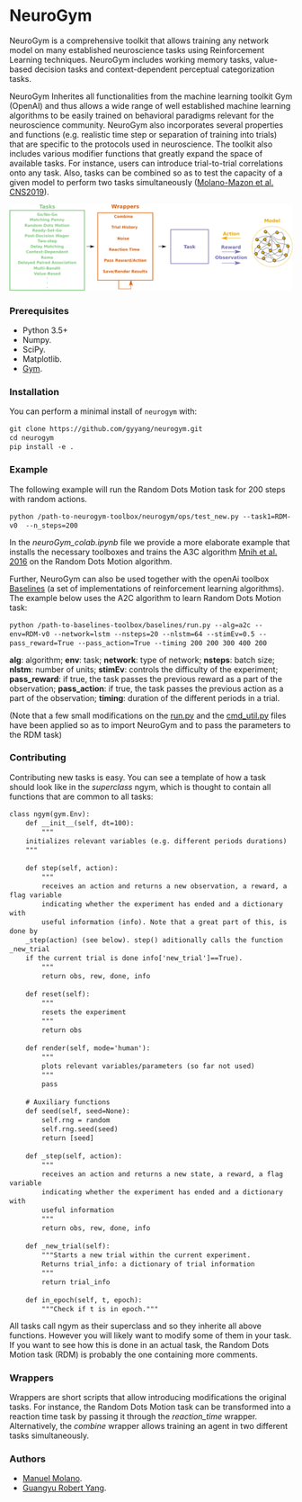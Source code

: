 # NeuroGym

NeuroGym is a comprehensive toolkit that allows training any network model on many established neuroscience tasks using Reinforcement Learning techniques. NeuroGym includes working memory tasks, value-based decision tasks and context-dependent perceptual categorization tasks. 

NeuroGym Inherites all functionalities from the machine learning toolkit Gym (OpenAI) and thus allows a wide range of well established machine learning algorithms to be easily trained on behavioral paradigms relevant for the neuroscience community. NeuroGym also incorporates several properties and functions (e.g. realistic time step or separation of training into trials) that are specific to the protocols used in neuroscience.
The toolkit also includes various modifier functions that greatly expand the space of available tasks. For instance, users can introduce trial-to-trial correlations onto any task. Also, tasks can be combined so as to test the capacity of a given model to perform two tasks simultaneously ([Molano-Mazon et al. CNS2019](https://www.cnsorg.org/cns-2019)). 

![alt tag](figures/pipeline.png)

### Prerequisites

* Python 3.5+
* Numpy.
* SciPy.
* Matplotlib.
* [Gym](https://gym.openai.com/).

### Installation

You can perform a minimal install of ``neurogym`` with:

    git clone https://github.com/gyyang/neurogym.git
    cd neurogym
    pip install -e .

### Example

The following example will run the Random Dots Motion task for 200 steps with random actions.

```
python /path-to-neurogym-toolbox/neurogym/ops/test_new.py --task1=RDM-v0  --n_steps=200 
```

In the *neuroGym_colab.ipynb* file we provide a more elaborate example that installs the necessary toolboxes and trains the A3C algorithm [Mnih et al. 2016](https://arxiv.org/abs/1602.01783) on the Random Dots Motion algorithm.

Further, NeuroGym can also be used together with the openAi toolbox [Baselines](https://github.com/openai/baselines) (a set of implementations of reinforcement learning algorithms). The example below uses the A2C algorithm to learn Random Dots Motion task:

```
python /path-to-baselines-toolbox/baselines/run.py --alg=a2c --env=RDM-v0 --network=lstm --nsteps=20 --nlstm=64 --stimEv=0.5 --pass_reward=True --pass_action=True --timing 200 200 300 400 200
```

**alg**: algorithm; **env**: task; **network**: type of network; **nsteps**: batch size; **nlstm**: number of units; **stimEv**: controls the difficulty of the experiment; **pass_reward**: if true, the task passes the previous reward as a part of the observation;  **pass_action**: if true, the task passes the previous action as a part of the observation; **timing**: duration of the different periods in a trial.

(Note that a few small modifications on the [run.py](https://github.com/openai/baselines/blob/master/baselines/run.py) and the [cmd_util.py](https://github.com/openai/baselines/blob/master/baselines/common/cmd_util.py) files have been applied so as to import NeuroGym and to pass the parameters to the RDM task)

### Contributing

Contributing new tasks is easy. You can see a template of how a task should look like in the *superclass* ngym, which is thought to contain all functions that are common to all tasks:
```
class ngym(gym.Env):
    def __init__(self, dt=100):
        """
	initializes relevant variables (e.g. different periods durations)
	"""

    def step(self, action):
        """
        receives an action and returns a new observation, a reward, a flag variable
        indicating whether the experiment has ended and a dictionary with
        useful information (info). Note that a great part of this, is done by 
	_step(action) (see below). step() aditionally calls the function _new_trial
	if the current trial is done info['new_trial']==True).
        """
        return obs, rew, done, info

    def reset(self):
        """
        resets the experiment
        """
        return obs

    def render(self, mode='human'):
        """
        plots relevant variables/parameters (so far not used)
        """
        pass

    # Auxiliary functions
    def seed(self, seed=None):
        self.rng = random
        self.rng.seed(seed)
        return [seed]

    def _step(self, action):
        """
        receives an action and returns a new state, a reward, a flag variable
        indicating whether the experiment has ended and a dictionary with
        useful information
        """
        return obs, rew, done, info

    def _new_trial(self):
        """Starts a new trial within the current experiment.
        Returns trial_info: a dictionary of trial information
        """
        return trial_info

    def in_epoch(self, t, epoch):
        """Check if t is in epoch."""

```

All tasks call ngym as their superclass and so they inherite all above functions. However you will likely want to modify some of them in your task. If you want to see how this is done in an actual task, the Random Dots Motion task (RDM) is probably the one containing more comments.

### Wrappers

Wrappers are short scripts that allow introducing modifications the original tasks. For instance, the Random Dots Motion task can be transformed into a reaction time task by passing it through the *reaction_time* wrapper. Alternatively, the *combine* wrapper allows training an agent in two different tasks simultaneously. 



### Authors
* [Manuel Molano](https://github.com/manuelmolano).
* [Guangyu Robert Yang](https://github.com/gyyang).


